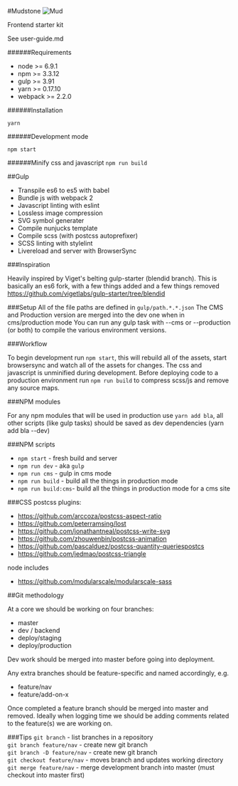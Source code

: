 #Mudstone
![Mud](http://ournameismud.co.uk/css/images/maps-icon.png)

Frontend starter kit

See user-guide.md

######Requirements
- node >= 6.9.1
- npm >= 3.3.12
- gulp >= 3.91
- yarn >= 0.17.10
- webpack >= 2.2.0

######Installation

`yarn`

######Development mode

`npm start`

######Minify css and javascript
`npm run build`

##Gulp

* Transpile es6 to es5 with babel
* Bundle js with webpack 2
* Javascript linting with eslint
* Lossless image compression
* SVG symbol generater
* Compile nunjucks template
* Compile scss (with postcss autoprefixer)
* SCSS linting with stylelint
* Livereload and server with BrowserSync

###Inspiration

Heavily inspired by Viget's belting gulp-starter (blendid branch).  This is basically an es6 fork, with a few things added and a few things removed
https://github.com/vigetlabs/gulp-starter/tree/blendid


###Setup
All of the file paths are defined in `gulp/path.*.*.json`  The CMS and Production version are merged into the dev one when in cms/production mode
You can run any gulp task with --cms or --production (or both) to compile the various environment versions.

###Workflow

To begin development run `npm start`, this will rebuild all of the assets, start browsersync and watch all of the assets for changes. The css and javascript is unminified during development. Before deploying code to a production environment run `npm run build` to compress scss/js and remove any source maps.

###NPM modules

For any npm modules that will be used in production use `yarn add bla`, all other scripts (like gulp tasks) should be saved as dev dependencies (yarn add bla --dev)

###NPM scripts

- `npm start` - fresh build and server
- `npm run dev` - aka `gulp`
- `npm run cms` - gulp in cms mode
- `npm run build` - build all the things in production mode
- `npm run build:cms`- build all the things in production mode for a cms site

###CSS
postcss plugins:
- https://github.com/arccoza/postcss-aspect-ratio
- https://github.com/peterramsing/lost
- https://github.com/jonathantneal/postcss-write-svg
- https://github.com/zhouwenbin/postcss-animation
- https://github.com/pascalduez/postcss-quantity-queriespostcs
- https://github.com/jedmao/postcss-triangle

node includes
- https://github.com/modularscale/modularscale-sass

##Git methodology

At a core we should be working on four branches:

- master
- dev / backend
- deploy/staging
- deploy/production

Dev work should be merged into master before going into deployment.

Any extra branches should be feature-specific and named accordingly, e.g.

- feature/nav
- feature/add-on-x

Once completed a feature branch should be merged into master and removed. Ideally when logging time we should be adding comments related to the feature(s) we are working on.

###Tips
`git branch` - list branches in a repository  
`git branch feature/nav` - create new git branch  
`git branch -D feature/nav` - create new git branch  
`git checkout feature/nav` - moves branch and updates working directory  
`git merge feature/nav` - merge development branch into master (must checkout into master first)  
